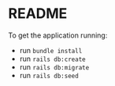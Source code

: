 # README

To get the application running:
- run `bundle install`
- run `rails db:create`
- run `rails db:migrate`
- run `rails db:seed`


